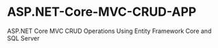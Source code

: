 # ASP.NET-Core-MVC-CRUD-APP
ASP.NET Core MVC CRUD Operations Using Entity Framework Core and SQL Server
